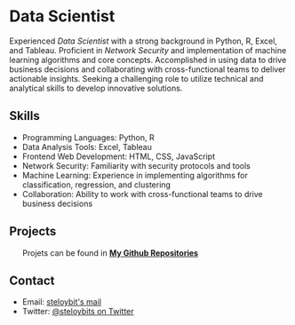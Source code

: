 <h1>Data Scientist</h1>
    <p>Experienced <em>Data Scientist</em> with a strong background in Python, R, Excel, and Tableau. Proficient in <em>Network Security</em> and implementation of machine learning algorithms and core concepts. Accomplished in using data to drive business decisions and collaborating with cross-functional teams to deliver actionable insights. Seeking a challenging role to utilize technical and analytical skills to develop innovative solutions.</p>
    <h2>Skills</h2>
    <ul>
      <li>Programming Languages: Python, R</li>
      <li>Data Analysis Tools: Excel, Tableau</li>
      <li>Frontend Web Development: HTML, CSS, JavaScript</li>
      <li>Network Security: Familiarity with security protocols and tools</li>
      <li>Machine Learning: Experience in implementing algorithms for classification, regression, and clustering</li>
      <li>Collaboration: Ability to work with cross-functional teams to drive business decisions</li>
    </ul>
    <h2>Projects</h2>
    <ul> Projets can be found in <a href="https://github.com/SteloyBits?tab=repositories"> <strong>My Github Repositories</strong></a></ul>
    <h2>Contact</h2>
    <ul>
      <li>Email: <a href="mailto:steloybits@vivaldi.net">steloybit's mail</a></li>
      <li>Twitter: <a href="https://mobile.twitter.com/steloybits">@steloybits on Twitter</a></li>
    </ul>
<!---
SteloyBits/SteloyBits is a ✨ special ✨ repository because its `README.md` (this file) appears on your GitHub profile.
You can click the Preview link to take a look at your changes.
--->
